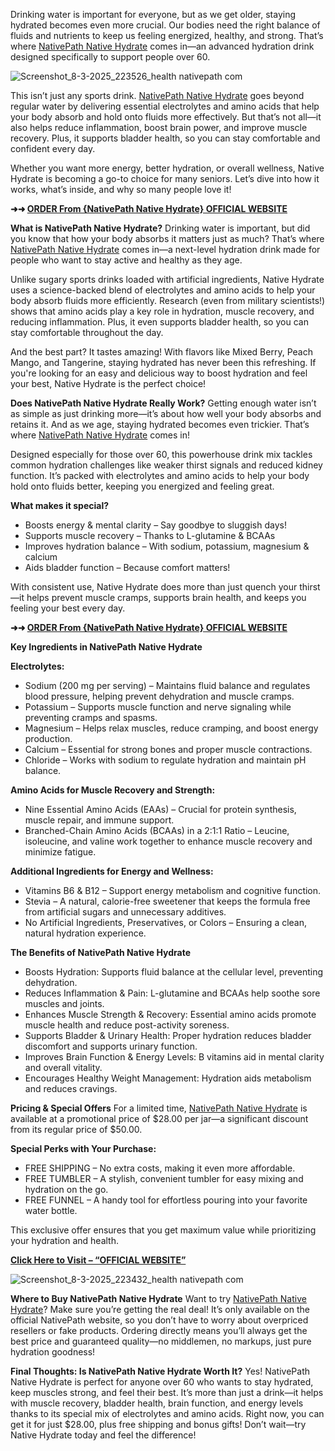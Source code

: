 Drinking water is important for everyone, but as we get older, staying hydrated becomes even more crucial. Our bodies need the right balance of fluids and nutrients to keep us feeling energized, healthy, and strong. That’s where [NativePath Native Hydrate](https://www.facebook.com/NativePath.Native.Hydrate/) comes in—an advanced hydration drink designed specifically to support people over 60.


![Screenshot_8-3-2025_223526_health nativepath com](https://github.com/user-attachments/assets/22fbdc18-00e6-479a-bb2a-ae49c496c169)

This isn’t just any sports drink. [NativePath Native Hydrate](https://trynativepathnativehydrate.omeka.net/) goes beyond regular water by delivering essential electrolytes and amino acids that help your body absorb and hold onto fluids more effectively. But that’s not all—it also helps reduce inflammation, boost brain power, and improve muscle recovery. Plus, it supports bladder health, so you can stay comfortable and confident every day.

Whether you want more energy, better hydration, or overall wellness, Native Hydrate is becoming a go-to choice for many seniors. Let’s dive into how it works, what’s inside, and why so many people love it!

**➜➜ [ORDER From {NativePath Native Hydrate} OFFICIAL WEBSITE](https://dailynutraboost.com/go-nativepath-native-hydrate/)**

**What is NativePath Native Hydrate?**
Drinking water is important, but did you know that how your body absorbs it matters just as much? That’s where [NativePath Native Hydrate](https://www.facebook.com/NativePath.Native.Hydrate/) comes in—a next-level hydration drink made for people who want to stay active and healthy as they age.

Unlike sugary sports drinks loaded with artificial ingredients, Native Hydrate uses a science-backed blend of electrolytes and amino acids to help your body absorb fluids more efficiently. Research (even from military scientists!) shows that amino acids play a key role in hydration, muscle recovery, and reducing inflammation. Plus, it even supports bladder health, so you can stay comfortable throughout the day.

And the best part? It tastes amazing! With flavors like Mixed Berry, Peach Mango, and Tangerine, staying hydrated has never been this refreshing. If you're looking for an easy and delicious way to boost hydration and feel your best, Native Hydrate is the perfect choice!

**Does NativePath Native Hydrate Really Work?**
Getting enough water isn’t as simple as just drinking more—it’s about how well your body absorbs and retains it. And as we age, staying hydrated becomes even trickier. That’s where [NativePath Native Hydrate](https://dailynutraboost.com/nativepath-native-hydrate/) comes in!

Designed especially for those over 60, this powerhouse drink mix tackles common hydration challenges like weaker thirst signals and reduced kidney function. It’s packed with electrolytes and amino acids to help your body hold onto fluids better, keeping you energized and feeling great.

**What makes it special?**

- Boosts energy & mental clarity – Say goodbye to sluggish days!
- Supports muscle recovery – Thanks to L-glutamine & BCAAs
- Improves hydration balance – With sodium, potassium, magnesium & calcium
- Aids bladder function – Because comfort matters!

With consistent use, Native Hydrate does more than just quench your thirst—it helps prevent muscle cramps, supports brain health, and keeps you feeling your best every day.

**➜➜ [ORDER From {NativePath Native Hydrate} OFFICIAL WEBSITE](https://dailynutraboost.com/go-nativepath-native-hydrate/)**

**Key Ingredients in NativePath Native Hydrate**

**Electrolytes:**

- Sodium (200 mg per serving) – Maintains fluid balance and regulates blood pressure, helping prevent dehydration and muscle cramps.
- Potassium – Supports muscle function and nerve signaling while preventing cramps and spasms.
- Magnesium – Helps relax muscles, reduce cramping, and boost energy production.
- Calcium – Essential for strong bones and proper muscle contractions.
- Chloride – Works with sodium to regulate hydration and maintain pH balance.

**Amino Acids for Muscle Recovery and Strength:**

- Nine Essential Amino Acids (EAAs) – Crucial for protein synthesis, muscle repair, and immune support.
- Branched-Chain Amino Acids (BCAAs) in a 2:1:1 Ratio – Leucine, isoleucine, and valine work together to enhance muscle recovery and minimize fatigue.

**Additional Ingredients for Energy and Wellness:**

- Vitamins B6 & B12 – Support energy metabolism and cognitive function.
- Stevia – A natural, calorie-free sweetener that keeps the formula free from artificial sugars and unnecessary additives.
- No Artificial Ingredients, Preservatives, or Colors – Ensuring a clean, natural hydration experience.

**The Benefits of NativePath Native Hydrate**

- Boosts Hydration: Supports fluid balance at the cellular level, preventing dehydration.
- Reduces Inflammation & Pain: L-glutamine and BCAAs help soothe sore muscles and joints.
- Enhances Muscle Strength & Recovery: Essential amino acids promote muscle health and reduce post-activity soreness.
- Supports Bladder & Urinary Health: Proper hydration reduces bladder discomfort and supports urinary function.
- Improves Brain Function & Energy Levels: B vitamins aid in mental clarity and overall vitality.
- Encourages Healthy Weight Management: Hydration aids metabolism and reduces cravings.

**Pricing & Special Offers**
For a limited time, [NativePath Native Hydrate](https://www.facebook.com/NativePath.Native.Hydrate/) is available at a promotional price of $28.00 per jar—a significant discount from its regular price of $50.00.

**Special Perks with Your Purchase:**

- FREE SHIPPING – No extra costs, making it even more affordable.
- FREE TUMBLER – A stylish, convenient tumbler for easy mixing and hydration on the go.
- FREE FUNNEL – A handy tool for effortless pouring into your favorite water bottle.

This exclusive offer ensures that you get maximum value while prioritizing your hydration and health.

**[Click Here to Visit – “OFFICIAL WEBSITE”](https://dailynutraboost.com/go-nativepath-native-hydrate/)**

![Screenshot_8-3-2025_223432_health nativepath com](https://github.com/user-attachments/assets/59f3511a-6f7a-4c76-89f6-a2d856973c58)


**Where to Buy NativePath Native Hydrate**
Want to try [NativePath Native Hydrate](https://nativepath-native-hydrate.blogspot.com/2025/03/nativepath-native-hydrate-reviews-how.html)? Make sure you’re getting the real deal! It’s only available on the official NativePath website, so you don’t have to worry about overpriced resellers or fake products. Ordering directly means you’ll always get the best price and guaranteed quality—no middlemen, no markups, just pure hydration goodness!

**Final Thoughts: Is NativePath Native Hydrate Worth It?**
Yes! NativePath Native Hydrate is perfect for anyone over 60 who wants to stay hydrated, keep muscles strong, and feel their best. It’s more than just a drink—it helps with muscle recovery, bladder health, brain function, and energy levels thanks to its special mix of electrolytes and amino acids. Right now, you can get it for just $28.00, plus free shipping and bonus gifts! Don’t wait—try Native Hydrate today and feel the difference!
